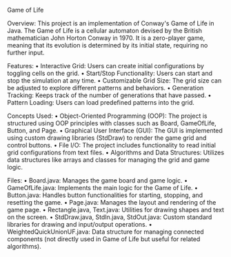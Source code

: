 Game of Life

Overview:
This project is an implementation of Conway's Game of Life in Java. The Game of Life is a cellular automaton devised by the British mathematician John Horton Conway in 1970. It is a zero-player game, meaning that its evolution is determined by its initial state, requiring no further input.

Features:
•	Interactive Grid: Users can create initial configurations by toggling cells on the grid.
•	Start/Stop Functionality: Users can start and stop the simulation at any time.
•	Customizable Grid Size: The grid size can be adjusted to explore different patterns and behaviors.
•	Generation Tracking: Keeps track of the number of generations that have passed.
•	Pattern Loading: Users can load predefined patterns into the grid.

Concepts Used:
•	Object-Oriented Programming (OOP): The project is structured using OOP principles with classes such as Board, GameOfLife, Button, and Page.
•	Graphical User Interface (GUI): The GUI is implemented using custom drawing libraries (StdDraw) to render the game grid and control buttons.
•	File I/O: The project includes functionality to read initial grid configurations from text files.
•	Algorithms and Data Structures: Utilizes data structures like arrays and classes for managing the grid and game logic.

Files:
•	Board.java: Manages the game board and game logic.
•	GameOfLife.java: Implements the main logic for the Game of Life.
•	Button.java: Handles button functionalities for starting, stopping, and resetting the game.
•	Page.java: Manages the layout and rendering of the game page.
•	Rectangle.java, Text.java: Utilities for drawing shapes and text on the screen.
•	StdDraw.java, StdIn.java, StdOut.java: Custom standard libraries for drawing and input/output operations.
•	WeightedQuickUnionUF.java: Data structure for managing connected components (not directly used in Game of Life but useful for related algorithms).



